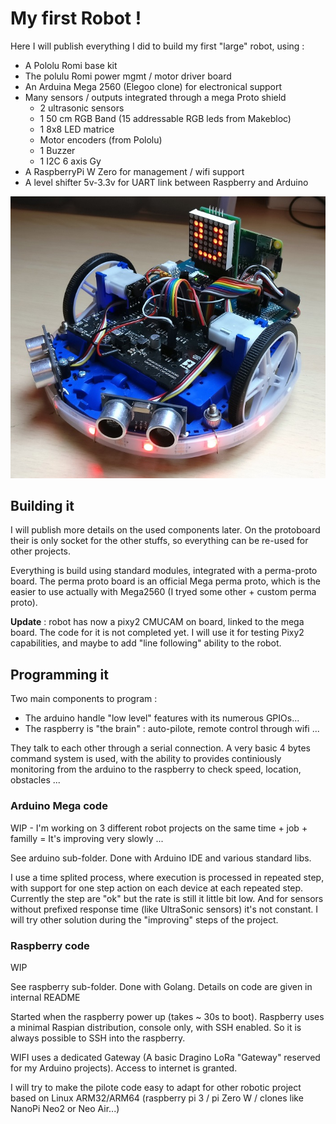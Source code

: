 # My first Robot !

Here I will publish everything I did to build my first "large" robot, using :
* A Pololu Romi base kit 
* The polulu Romi power mgmt / motor driver board
* An Arduina Mega 2560 (Elegoo clone) for electronical support
* Many sensors / outputs integrated through a mega Proto shield
  * 2 ultrasonic sensors
  * 1 50 cm RGB Band (15 addressable RGB leds from Makebloc)
  * 1 8x8 LED matrice
  * Motor encoders (from Pololu)
  * 1 Buzzer
  * 1 I2C 6 axis Gy
* A RaspberryPi W Zero for management / wifi support 
* A level shifter 5v-3.3v for UART link between Raspberry and Arduino

![An ugly boy](docs/robot.jpg?raw=true "An ugly boy")

## Building it

I will publish more details on the used components later. On the protoboard their is only socket for the other stuffs, so everything can be re-used for other projects.

Everything is build using standard modules, integrated with a perma-proto board. The perma proto board is an official Mega perma proto, which is the easier to use actually with Mega2560 (I tryed some other + custom perma proto). 

**Update** : robot has now a pixy2 CMUCAM on board, linked to the mega board. The code for it is not completed yet. I will use it for testing Pixy2 capabilities, and maybe to add "line following" ability to the robot.

## Programming it

Two main components to program :
* The arduino handle "low level" features with its numerous GPIOs... 
* The raspberry is "the brain" : auto-pilote, remote control through wifi ...

They talk to each other through a serial connection. A very basic 4 bytes command system is used, with the ability to provides continiously monitoring from the arduino to the raspberry to check speed, location, obstacles ...

### Arduino Mega code

WIP - I'm working on 3 different robot projects on the same time + job + familly = It's improving very slowly ...

See arduino sub-folder. Done with Arduino IDE and various standard libs. 

I use a time splited process, where execution is processed in repeated step, with support for one step action on each device at each repeated step. Currently the step are "ok" but the rate is still it little bit low. And for sensors without prefixed response time (like UltraSonic sensors) it's not constant. I will try other solution during the "improving" steps of the project.

### Raspberry code

WIP 

See raspberry sub-folder. Done with Golang. Details on code are given in internal README

Started when the raspberry power up (takes ~ 30s to boot). Raspberry uses a minimal Raspian distribution, console only, with SSH enabled. So it is always possible to SSH into the raspberry. 

WIFI uses a dedicated Gateway (A basic Dragino LoRa "Gateway" reserved for my Arduino projects). Access to internet is granted.

I will try to make the pilote code easy to adapt for other robotic project based on Linux ARM32/ARM64 (raspberry pi 3 / pi Zero W / clones like NanoPi Neo2 or Neo Air...)